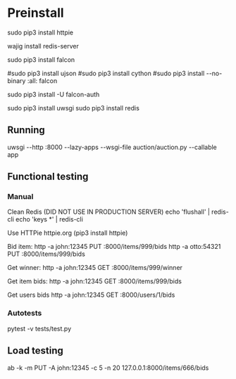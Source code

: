 # Preinstall

sudo pip3 install httpie

wajig install redis-server

sudo pip3 install falcon

#sudo pip3 install ujson
#sudo pip3 install cython
#sudo pip3 install --no-binary :all: falcon

sudo pip3 install -U falcon-auth

sudo pip3 install uwsgi
sudo pip3 install redis

## Running

uwsgi --http :8000 --lazy-apps --wsgi-file auction/auction.py  --callable app

## Functional testing

### Manual

Clean Redis (DID NOT USE IN PRODUCTION SERVER)
echo 'flushall' | redis-cli
echo 'keys *' | redis-cli

Use HTTPie httpie.org (pip3 install httpie)

Bid item:
http -a john:12345 PUT :8000/items/999/bids
http -a otto:54321 PUT :8000/items/999/bids

Get winner:
http -a john:12345 GET :8000/items/999/winner

Get item bids:
http -a john:12345 GET :8000/items/999/bids

Get users bids
http -a john:12345 GET :8000/users/1/bids

### Autotests

pytest -v tests/test.py

## Load testing

ab -k -m PUT -A john:12345 -c 5 -n 20 127.0.0.1:8000/items/666/bids
